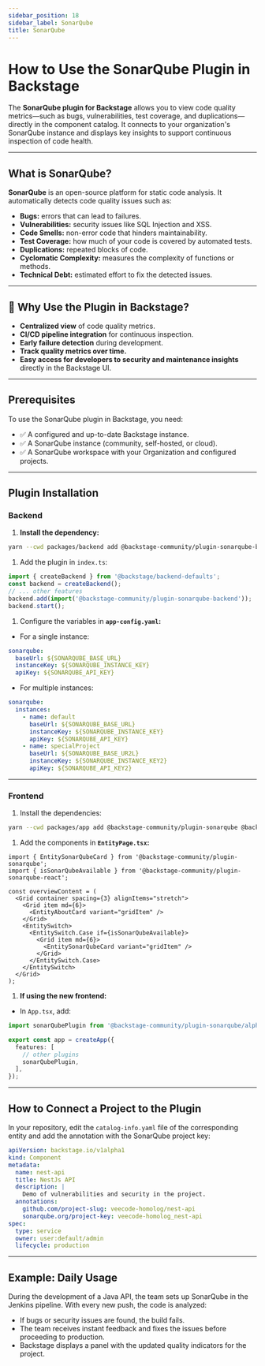 ```yaml
---
sidebar_position: 18
sidebar_label: SonarQube
title: SonarQube
---
```


# How to Use the SonarQube Plugin in Backstage

The **SonarQube plugin for Backstage** allows you to view code quality metrics—such as bugs, vulnerabilities, test coverage, and duplications—directly in the component catalog. It connects to your organization's SonarQube instance and displays key insights to support continuous inspection of code health.

---

## What is SonarQube?

**SonarQube** is an open-source platform for static code analysis. It automatically detects code quality issues such as:

- **Bugs:** errors that can lead to failures.
- **Vulnerabilities:** security issues like SQL Injection and XSS.
- **Code Smells:** non-error code that hinders maintainability.
- **Test Coverage:** how much of your code is covered by automated tests.
- **Duplications:** repeated blocks of code.
- **Cyclomatic Complexity:** measures the complexity of functions or methods.
- **Technical Debt:** estimated effort to fix the detected issues.

---

## 🎯 Why Use the Plugin in Backstage?

- **Centralized view** of code quality metrics.
- **CI/CD pipeline integration** for continuous inspection.
- **Early failure detection** during development.
- **Track quality metrics over time.**
- **Easy access for developers to security and maintenance insights** directly in the Backstage UI.

---

## Prerequisites

To use the SonarQube plugin in Backstage, you need:

- ✅ A configured and up-to-date Backstage instance.
- ✅ A SonarQube instance (community, self-hosted, or cloud).
- ✅ A SonarQube workspace with your Organization and configured projects.

---

## Plugin Installation

### Backend

1. **Install the dependency:**

```bash
yarn --cwd packages/backend add @backstage-community/plugin-sonarqube-backend
```

1. Add the plugin in `index.ts`:

```ts
import { createBackend } from '@backstage/backend-defaults';
const backend = createBackend();
// ... other features
backend.add(import('@backstage-community/plugin-sonarqube-backend'));
backend.start();
```

1. Configure the variables in **`app-config.yaml`:**
- For a single instance:

```yaml
sonarqube:
  baseUrl: ${SONARQUBE_BASE_URL}
  instanceKey: ${SONARQUBE_INSTANCE_KEY}
  apiKey: ${SONARQUBE_API_KEY}
```

- For multiple instances:

```yaml
sonarqube:
  instances:
    - name: default
      baseUrl: ${SONARQUBE_BASE_URL}
      instanceKey: ${SONARQUBE_INSTANCE_KEY}
      apiKey: ${SONARQUBE_API_KEY}
    - name: specialProject
      baseUrl: ${SONARQUBE_BASE_UR2L}
      instanceKey: ${SONARQUBE_INSTANCE_KEY2}
      apiKey: ${SONARQUBE_API_KEY2}
```

---

### Frontend

1. Install the dependencies:

```bash
yarn --cwd packages/app add @backstage-community/plugin-sonarqube @backstage-community/plugin-sonarqube-react
```

1. Add the components in **`EntityPage.tsx`:**

```tsx
import { EntitySonarQubeCard } from '@backstage-community/plugin-sonarqube';
import { isSonarQubeAvailable } from '@backstage-community/plugin-sonarqube-react';

const overviewContent = (
  <Grid container spacing={3} alignItems="stretch">
    <Grid item md={6}>
      <EntityAboutCard variant="gridItem" />
    </Grid>
    <EntitySwitch>
      <EntitySwitch.Case if={isSonarQubeAvailable}>
        <Grid item md={6}>
          <EntitySonarQubeCard variant="gridItem" />
        </Grid>
      </EntitySwitch.Case>
    </EntitySwitch>
  </Grid>
);
```

1. **If using the new frontend:**
- In `App.tsx`, add:

```ts
import sonarQubePlugin from '@backstage-community/plugin-sonarqube/alpha';

export const app = createApp({
  features: [
    // other plugins
    sonarQubePlugin,
  ],
});
```

---

## How to Connect a Project to the Plugin

In your repository, edit the `catalog-info.yaml` file of the corresponding entity and add the annotation with the SonarQube project key:

```yaml
apiVersion: backstage.io/v1alpha1
kind: Component
metadata:
  name: nest-api
  title: NestJs API
  description: |
    Demo of vulnerabilities and security in the project.
  annotations:
    github.com/project-slug: veecode-homolog/nest-api
    sonarqube.org/project-key: veecode-homolog_nest-api
spec:
  type: service
  owner: user:default/admin
  lifecycle: production

```

---

## Example: Daily Usage

During the development of a Java API, the team sets up SonarQube in the Jenkins pipeline. With every new push, the code is analyzed:

- If bugs or security issues are found, the build fails.
- The team receives instant feedback and fixes the issues before proceeding to production.
- Backstage displays a panel with the updated quality indicators for the project.